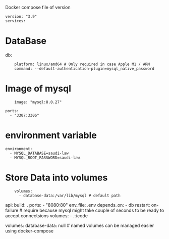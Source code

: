 Docker compose file of  version 
```
version: "3.9"
services:
```
  # DataBase 
  db:
```  
    platform: linux/amd64 # Only required in case Apple M1 / ARM
    command: --default-authentication-plugin=mysql_native_password
```

# Image of mysql 
```    
    image: "mysql:8.0.27"
```
    ports:
      - "3307:3306"
# environment variable      
    environment:
      - MYSQL_DATABASE=saudi-law
      - MYSQL_ROOT_PASSWORD=saudi-law
# Store Data into volumes
```
    volumes:
      - database-data:/var/lib/mysql # default path
```

  api:
    build: .
    ports:
      - "8080:80"
    env_file: .env
    depends_on:
      - db
    restart: on-failure # require because mysql might take couple of seconds to be ready to accept connectsions
    volumes:
      - .:/code

volumes:
  database-data: null # named volumes can be managed easier using docker-compose  
